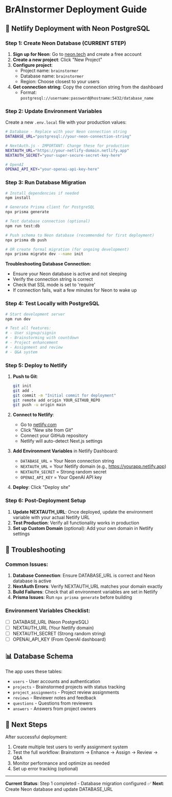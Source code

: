 # BrAInstormer Deployment Guide

## 🚀 Netlify Deployment with Neon PostgreSQL

### Step 1: Create Neon Database (CURRENT STEP)

1. **Sign up for Neon**: Go to [neon.tech](https://neon.tech) and create a free account
2. **Create a new project**: Click "New Project" 
3. **Configure project**:
   - Project name: `brainstormer`
   - Database name: `brainstormer`
   - Region: Choose closest to your users
4. **Get connection string**: Copy the connection string from the dashboard
   - Format: `postgresql://username:password@hostname:5432/database_name`

### Step 2: Update Environment Variables

Create a new `.env.local` file with your production values:

```bash
# Database - Replace with your Neon connection string
DATABASE_URL="postgresql://your-neon-connection-string"

# NextAuth.js - IMPORTANT: Change these for production
NEXTAUTH_URL="https://your-netlify-domain.netlify.app"
NEXTAUTH_SECRET="your-super-secure-secret-key-here"

# OpenAI
OPENAI_API_KEY="your-openai-api-key-here"
```

### Step 3: Run Database Migration

```bash
# Install dependencies if needed
npm install

# Generate Prisma client for PostgreSQL
npx prisma generate

# Test database connection (optional)
npm run test:db

# Push schema to Neon database (recommended for first deployment)
npx prisma db push

# OR create formal migration (for ongoing development)
npx prisma migrate dev --name init
```

**Troubleshooting Database Connection:**
- Ensure your Neon database is active and not sleeping
- Verify the connection string is correct
- Check that SSL mode is set to 'require'
- If connection fails, wait a few minutes for Neon to wake up

### Step 4: Test Locally with PostgreSQL

```bash
# Start development server
npm run dev

# Test all features:
# - User signup/signin
# - Brainstorming with countdown
# - Project enhancement
# - Assignment and review
# - Q&A system
```

### Step 5: Deploy to Netlify

1. **Push to Git**:
   ```bash
   git init
   git add .
   git commit -m "Initial commit for deployment"
   git remote add origin YOUR_GITHUB_REPO
   git push -u origin main
   ```

2. **Connect to Netlify**:
   - Go to [netlify.com](https://netlify.com)
   - Click "New site from Git"
   - Connect your GitHub repository
   - Netlify will auto-detect Next.js settings

3. **Add Environment Variables** in Netlify Dashboard:
   - `DATABASE_URL` = Your Neon connection string
   - `NEXTAUTH_URL` = Your Netlify domain (e.g., https://yourapp.netlify.app)
   - `NEXTAUTH_SECRET` = Strong random secret
   - `OPENAI_API_KEY` = Your OpenAI API key

4. **Deploy**: Click "Deploy site"

### Step 6: Post-Deployment Setup

1. **Update NEXTAUTH_URL**: Once deployed, update the environment variable with your actual Netlify URL
2. **Test Production**: Verify all functionality works in production
3. **Set up Custom Domain** (optional): Add your own domain in Netlify settings

## 🔧 Troubleshooting

### Common Issues:

1. **Database Connection**: Ensure DATABASE_URL is correct and Neon database is active
2. **NextAuth Errors**: Verify NEXTAUTH_URL matches your domain exactly
3. **Build Failures**: Check that all environment variables are set in Netlify
4. **Prisma Issues**: Run `npx prisma generate` before building

### Environment Variables Checklist:
- [ ] DATABASE_URL (Neon PostgreSQL)
- [ ] NEXTAUTH_URL (Your Netlify domain)
- [ ] NEXTAUTH_SECRET (Strong random string)
- [ ] OPENAI_API_KEY (From OpenAI dashboard)

## 📊 Database Schema

The app uses these tables:
- `users` - User accounts and authentication
- `projects` - Brainstormed projects with status tracking
- `project_assignments` - Project review assignments
- `reviews` - Reviewer notes and feedback
- `questions` - Questions from reviewers
- `answers` - Answers from project owners

## 🎯 Next Steps

After successful deployment:
1. Create multiple test users to verify assignment system
2. Test the full workflow: Brainstorm → Enhance → Assign → Review → Q&A
3. Monitor performance and optimize as needed
4. Set up error tracking (optional)

---

**Current Status**: Step 1 completed - Database migration configured ✅
**Next**: Create Neon database and update DATABASE_URL